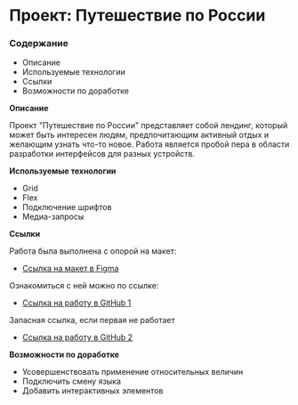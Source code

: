 # Проект: Путешествие по России

### Содержание
* Описание
* Используемые технологии
* Ссылки
* Возможности по доработке

**Описание**

Проект "Путешествие по России" представляет собой лендинг, который может быть интересен людям, предпочитающим активный отдых и желающим узнать что-то новое. Работа является пробой пера в области разработки интерфейсов для разных устройств.

**Используемые технологии**

* Grid
* Flex
* Подключение шрифтов
* Медиа-запросы

**Ссылки**

Работа была выполнена с опорой на макет:

* [Ссылка на макет в Figma](https://www.figma.com/file/5S2WSbEFL6awjVWJ0NWL8Q/Sprint-3_-Russia-_-desktop-mobile?node-id=28503%3A0)

Ознакомиться с ней можно по ссылке:

* [Ссылка на работу в GitHub 1](https://marianikolaeva2028.github.io/russian-travel/)

Запасная ссылка, если первая не работает

* [Ссылка на работу в GitHub 2](https://marianikolaeva2028.github.io/russian-travel/index.html)


**Возможности по доработке**

* Усовершенствовать применение относительных величин
* Подключить смену языка
* Добавить интерактивных элементов


